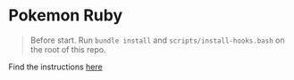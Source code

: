 # Pokemon Ruby

> Before start. Run `bundle install` and `scripts/install-hooks.bash` on the root of this repo.

Find the instructions [here](https://school.codeable.la/app/weeks/4/lessons/8d96d56eefe74bd982450b9513151a50)
